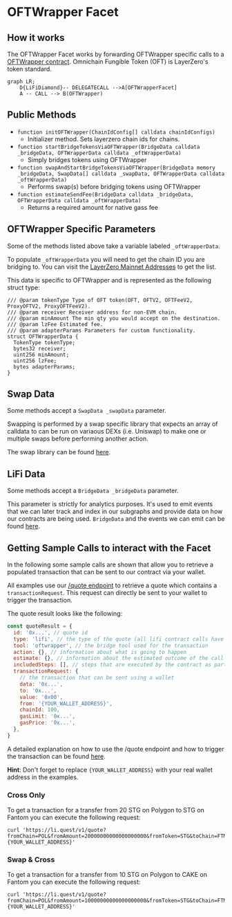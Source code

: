 # OFTWrapper Facet

## How it works

The OFTWrapper Facet works by forwarding OFTWrapper specific calls to a [OFTWrapper contract](https://github.com/LayerZero-Labs/oft-wrapper/blob/main/contracts/OFTWrapper.sol). Omnichain Fungible Token (OFT) is LayerZero's token standard.

```mermaid
graph LR;
    D{LiFiDiamond}-- DELEGATECALL -->A[OFTWrapperFacet]
    A -- CALL --> B(OFTWrapper)
```

## Public Methods

- `function initOFTWrapper(ChainIdConfig[] calldata chainIdConfigs)`
  - Initializer method. Sets layerzero chain ids for chains.
- `function startBridgeTokensViaOFTWrapper(BridgeData calldata _bridgeData, OFTWrapperData calldata _oftWrapperData)`
  - Simply bridges tokens using OFTWrapper
- `function swapAndStartBridgeTokensViaOFTWrapper(BridgeData memory _bridgeData, SwapData[] calldata _swapData, OFTWrapperData calldata _oftWrapperData)`
  - Performs swap(s) before bridging tokens using OFTWrapper
- `function estimateSendFee(BridgeData calldata _bridgeData, OFTWrapperData calldata _oftWrapperData)`
  - Returns a required amount for native gass fee

## OFTWrapper Specific Parameters

Some of the methods listed above take a variable labeled `_oftWrapperData`.

To populate `_oftWrapperData` you will need to get the chain ID you are bridging to. You can visit the [LayerZero Mainnet Addresses](https://layerzero.gitbook.io/docs/technical-reference/mainnet/supported-chain-ids) to get the list.

This data is specific to OFTWrapper and is represented as the following struct type:

```solidity
/// @param tokenType Type of OFT token(OFT, OFTV2, OFTFeeV2, ProxyOFTV2, ProxyOFTFeeV2).
/// @param receiver Receiver address for non-EVM chain.
/// @param minAmount The min qty you would accept on the destination.
/// @param lzFee Estimated fee.
/// @param adapterParams Parameters for custom functionality.
struct OFTWrapperData {
  TokenType tokenType;
  bytes32 receiver;
  uint256 minAmount;
  uint256 lzFee;
  bytes adapterParams;
}
```

## Swap Data

Some methods accept a `SwapData _swapData` parameter.

Swapping is performed by a swap specific library that expects an array of calldata to can be run on variaous DEXs (i.e. Uniswap) to make one or multiple swaps before performing another action.

The swap library can be found [here](../src/Libraries/LibSwap.sol).

## LiFi Data

Some methods accept a `BridgeData _bridgeData` parameter.

This parameter is strictly for analytics purposes. It's used to emit events that we can later track and index in our subgraphs and provide data on how our contracts are being used. `BridgeData` and the events we can emit can be found [here](../src/Interfaces/ILiFi.sol).

## Getting Sample Calls to interact with the Facet

In the following some sample calls are shown that allow you to retrieve a populated transaction that can be sent to our contract via your wallet.

All examples use our [/quote endpoint](https://apidocs.li.finance/reference/get_quote-1) to retrieve a quote which contains a `transactionRequest`. This request can directly be sent to your wallet to trigger the transaction.

The quote result looks like the following:

```javascript
const quoteResult = {
  id: '0x...', // quote id
  type: 'lifi', // the type of the quote (all lifi contract calls have the type "lifi")
  tool: 'oftwrapper', // the bridge tool used for the transaction
  action: {}, // information about what is going to happen
  estimate: {}, // information about the estimated outcome of the call
  includedSteps: [], // steps that are executed by the contract as part of this transaction, e.g. a swap step and a cross step
  transactionRequest: {
    // the transaction that can be sent using a wallet
    data: '0x...',
    to: '0x...',
    value: '0x00',
    from: '{YOUR_WALLET_ADDRESS}',
    chainId: 100,
    gasLimit: '0x...',
    gasPrice: '0x...',
  },
}
```

A detailed explanation on how to use the /quote endpoint and how to trigger the transaction can be found [here](https://apidocs.li.finance/reference/how-to-transfer-tokens).

**Hint**: Don't forget to replace `{YOUR_WALLET_ADDRESS}` with your real wallet address in the examples.

### Cross Only

To get a transaction for a transfer from 20 STG on Polygon to STG on Fantom you can execute the following request:

```shell
curl 'https://li.quest/v1/quote?fromChain=POL&fromAmount=20000000000000000000&fromToken=STG&toChain=FTM&toToken=STG&slippage=0.03&allowBridges=oftWrapper&fromAddress={YOUR_WALLET_ADDRESS}'
```

### Swap & Cross

To get a transaction for a transfer from 10 STG on Polygon to CAKE on Fantom you can execute the following request:

```shell
curl 'https://li.quest/v1/quote?fromChain=POL&fromAmount=10000000000000000000&fromToken=STG&toChain=FTM&toToken=CAKE&slippage=0.03&allowBridges=oftWrapper&fromAddress={YOUR_WALLET_ADDRESS}'
```
